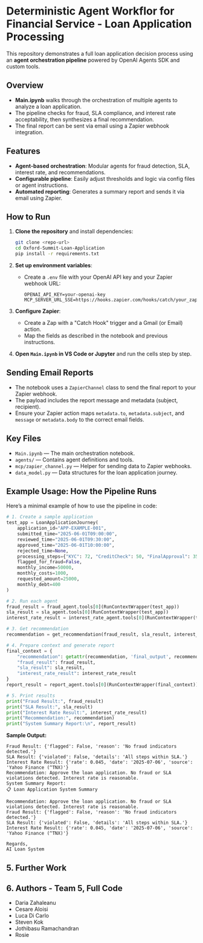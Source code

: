 # Deterministic Agent Workflor for Financial Service - Loan Application Processing

This repository demonstrates a full loan application decision process using an **agent orchestration pipeline** powered by OpenAI Agents SDK and custom tools.

## Overview

- **Main.ipynb** walks through the orchestration of multiple agents to analyze a loan application.
- The pipeline checks for fraud, SLA compliance, and interest rate acceptability, then synthesizes a final recommendation.
- The final report can be sent via email using a Zapier webhook integration.

## Features

- **Agent-based orchestration**: Modular agents for fraud detection, SLA, interest rate, and recommendations.
- **Configurable pipeline**: Easily adjust thresholds and logic via config files or agent instructions.
- **Automated reporting**: Generates a summary report and sends it via email using Zapier.

## How to Run

1. **Clone the repository** and install dependencies:
    ```sh
    git clone <repo-url>
    cd Oxford-Summit-Loan-Application
    pip install -r requirements.txt
    ```

2. **Set up environment variables**:
    - Create a `.env` file with your OpenAI API key and your Zapier webhook URL:
      ```
      OPENAI_API_KEY=your-openai-key
      MCP_SERVER_URL_SSE=https://hooks.zapier.com/hooks/catch/your_zapier_id/your_path/
      ```

3. **Configure Zapier**:
    - Create a Zap with a "Catch Hook" trigger and a Gmail (or Email) action.
    - Map the fields as described in the notebook and previous instructions.

4. **Open `Main.ipynb` in VS Code or Jupyter** and run the cells step by step.

## Sending Email Reports

- The notebook uses a `ZapierChannel` class to send the final report to your Zapier webhook.
- The payload includes the report message and metadata (subject, recipient).
- Ensure your Zapier action maps `metadata.to`, `metadata.subject`, and `message` or `metadata.body` to the correct email fields.

## Key Files

- `Main.ipynb` — The main orchestration notebook.
- `agents/` — Contains agent definitions and tools.
- `mcp/zapier_channel.py` — Helper for sending data to Zapier webhooks.
- `data_model.py` — Data structures for the loan application journey.

## Example Usage: How the Pipeline Runs

Here’s a minimal example of how to use the pipeline in code:

```python
# 1. Create a sample application
test_app = LoanApplicationJourney(
    application_id="APP-EXAMPLE-001",
    submitted_time="2025-06-01T09:00:00",
    reviewed_time="2025-06-01T09:30:00",
    approved_time="2025-06-01T10:00:00",
    rejected_time=None,
    processing_steps={"KYC": 72, "CreditCheck": 50, "FinalApproval": 35},
    flagged_for_fraud=False,
    monthly_income=50000,
    monthly_costs=1000,
    requested_amount=25000,
    monthly_debt=400
)

# 2. Run each agent
fraud_result = fraud_agent.tools[0](RunContextWrapper(test_app))
sla_result = sla_agent.tools[0](RunContextWrapper(test_app))
interest_rate_result = interest_rate_agent.tools[0](RunContextWrapper(test_app))

# 3. Get recommendation
recommendation = get_recommendation(fraud_result, sla_result, interest_rate_result)

# 4. Prepare context and generate report
final_context = {
    "recommendation": getattr(recommendation, 'final_output', recommendation),
    "fraud_result": fraud_result,
    "sla_result": sla_result,
    "interest_rate_result": interest_rate_result
}
report_result = report_agent.tools[0](RunContextWrapper(final_context))

# 5. Print results
print("Fraud Result:", fraud_result)
print("SLA Result:", sla_result)
print("Interest Rate Result:", interest_rate_result)
print("Recommendation:", recommendation)
print("System Summary Report:\n", report_result)
```

**Sample Output:**
```
Fraud Result: {'flagged': False, 'reason': 'No fraud indicators detected.'}
SLA Result: {'violated': False, 'details': 'All steps within SLA.'}
Interest Rate Result: {'rate': 0.045, 'date': '2025-07-06', 'source': 'Yahoo Finance (^TNX)'}
Recommendation: Approve the loan application. No fraud or SLA violations detected. Interest rate is reasonable.
System Summary Report:
📋 Loan Application System Summary

Recommendation: Approve the loan application. No fraud or SLA violations detected. Interest rate is reasonable.
Fraud Result: {'flagged': False, 'reason': 'No fraud indicators detected.'}
SLA Result: {'violated': False, 'details': 'All steps within SLA.'}
Interest Rate Result: {'rate': 0.045, 'date': '2025-07-06', 'source': 'Yahoo Finance (^TNX)'}

Regards,
AI Loan System
```
## 5. Further Work

## 6. Authors - Team 5, Full Code

- Daria Zahaleanu
- Cesare Aloisi
- Luca Di Carlo
- Steven Kok
- Jothibasu Ramachandran
- Rosie 